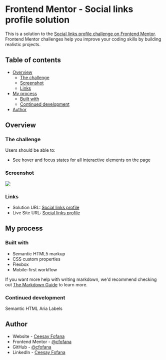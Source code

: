 # Frontend Mentor - Social links profile solution

This is a solution to the [Social links profile challenge on Frontend Mentor](https://www.frontendmentor.io/challenges/social-links-profile-UG32l9m6dQ). Frontend Mentor challenges help you improve your coding skills by building realistic projects. 

## Table of contents

- [Overview](#overview)
  - [The challenge](#the-challenge)
  - [Screenshot](#screenshot)
  - [Links](#links)
- [My process](#my-process)
  - [Built with](#built-with)
  - [Continued development](#continued-development)
- [Author](#author)

## Overview

### The challenge

Users should be able to:

- See hover and focus states for all interactive elements on the page

### Screenshot

![](.assets/images/screenshot.png)

### Links

- Solution URL: [Social links profile](https://cfofana.github.io/social-links-profile/)
- Live Site URL: [Social links profile](https://cfofana.github.io/social-links-profile/)

## My process

### Built with

- Semantic HTML5 markup
- CSS custom properties
- Flexbox
- Mobile-first workflow

If you want more help with writing markdown, we'd recommend checking out [The Markdown Guide](https://www.markdownguide.org/) to learn more.

### Continued development

Semantic HTML
Aria Labels

## Author

- Website - [Ceesay Fofana](https://www.ceesayfofana.com)
- Frontend Mentor - [@cfofana](https://www.frontendmentor.io/profile/cfofana)
- GitHub - [@cfofana](https://github.com/cfofana)
- LinkedIn - [Ceesay Fofana](https://www.linkedin.com/in/ceesay/)


